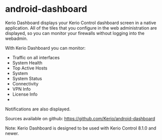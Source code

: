 android-dashboard
=================

Kerio Dashboard displays your Kerio Control dashboard screen in a native application. All of the tiles that you configure in the web administration are displayed, so you can monitor your firewalls without logging into the webadmin.

With Kerio Dashboard you can monitor:
- Traffic on all interfaces
- System Health
- Top Active Hosts
- System
- System Status
- Connectivity
- VPN Info
- License Info
- 
Notifications are also displayed.

Sources available on github: https://github.com/Kerio/android-dashboard


Note: Kerio Dashboard is designed to be used with Kerio Control 8.1.0 and newer.
